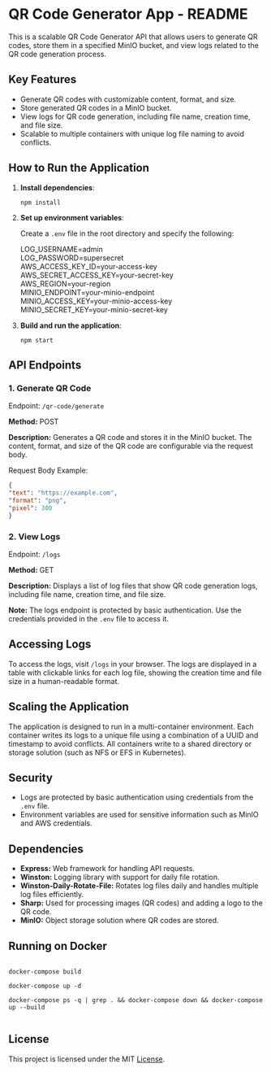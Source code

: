 # QR Code Generator App - README

This is a scalable QR Code Generator API that allows users to generate QR codes, store them in a specified MinIO bucket, and view logs related to the QR code generation process.

## Key Features

*   Generate QR codes with customizable content, format, and size.
*   Store generated QR codes in a MinIO bucket.
*   View logs for QR code generation, including file name, creation time, and file size.
*   Scalable to multiple containers with unique log file naming to avoid conflicts.

## How to Run the Application

1.  **Install dependencies**:

    ```
    npm install
    ```

2.  **Set up environment variables**:

    Create a `.env` file in the root directory and specify the following:

    LOG\_USERNAME=admin  
    LOG\_PASSWORD=supersecret  
    AWS\_ACCESS\_KEY\_ID=your-access-key  
    AWS\_SECRET\_ACCESS\_KEY=your-secret-key  
    AWS\_REGION=your-region  
    MINIO\_ENDPOINT=your-minio-endpoint  
    MINIO\_ACCESS\_KEY=your-minio-access-key  
    MINIO\_SECRET\_KEY=your-minio-secret-key

3.  **Build and run the application**:

    ```
    npm start
    ```


## API Endpoints

### 1\. Generate QR Code

Endpoint: `/qr-code/generate`

**Method:** POST

**Description:** Generates a QR code and stores it in the MinIO bucket. The content, format, and size of the QR code are configurable via the request body.

Request Body Example:
```json
{
"text": "https://example.com",
"format": "png",
"pixel": 300
}
```


### 2\. View Logs

Endpoint: `/logs`

**Method:** GET

**Description:** Displays a list of log files that show QR code generation logs, including file name, creation time, and file size.

**Note:** The logs endpoint is protected by basic authentication. Use the credentials provided in the `.env` file to access it.

## Accessing Logs

To access the logs, visit `/logs` in your browser. The logs are displayed in a table with clickable links for each log file, showing the creation time and file size in a human-readable format.

## Scaling the Application

The application is designed to run in a multi-container environment. Each container writes its logs to a unique file using a combination of a UUID and timestamp to avoid conflicts. All containers write to a shared directory or storage solution (such as NFS or EFS in Kubernetes).

## Security

*   Logs are protected by basic authentication using credentials from the `.env` file.
*   Environment variables are used for sensitive information such as MinIO and AWS credentials.

## Dependencies

*   **Express:** Web framework for handling API requests.
*   **Winston:** Logging library with support for daily file rotation.
*   **Winston-Daily-Rotate-File:** Rotates log files daily and handles multiple log files efficiently.
*   **Sharp:** Used for processing images (QR codes) and adding a logo to the QR code.
*   **MinIO:** Object storage solution where QR codes are stored.

## Running on Docker

```shell

docker-compose build

docker-compose up -d

docker-compose ps -q | grep . && docker-compose down && docker-compose up --build


```


## License

This project is licensed under the MIT [License](LICENSE).
